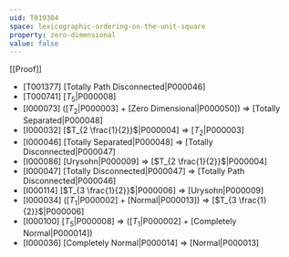```yaml
---
uid: T019384
space: lexicographic-ordering-on-the-unit-square
property: zero-dimensional
value: false
---
```

[[Proof]]

* [T001377] [Totally Path Disconnected|P000046]
* [T000741] [$T_5$|P000008]
* [I000073] ([$T_2$|P000003] + [Zero Dimensional|P000050]) => [Totally Separated|P000048]
* [I000032] [$T_{2 \frac{1}{2}}$|P000004] => [$T_2$|P000003]
* [I000046] [Totally Separated|P000048] => [Totally Disconnected|P000047]
* [I000086] [Urysohn|P000009] => [$T_{2 \frac{1}{2}}$|P000004]
* [I000047] [Totally Disconnected|P000047] => [Totally Path Disconnected|P000046]
* [I000114] [$T_{3 \frac{1}{2}}$|P000006] => [Urysohn|P000009]
* [I000034] ([$T_1$|P000002] + [Normal|P000013]) => [$T_{3 \frac{1}{2}}$|P000006]
* [I000100] [$T_5$|P000008] => ([$T_1$|P000002] + [Completely Normal|P000014])
* [I000036] [Completely Normal|P000014] => [Normal|P000013]


